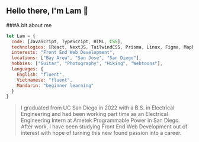 ## Hello there, I'm Lam 👋

<!--

- 🔭 I’m currently working on ...
- 🌱 I’m currently learning ...
- 👯 I’m looking to collaborate on ...
- 🤔 I’m looking for help with ...
- 💬 Ask me about ...
- 📫 How to reach me: ...
- ⚡ Fun fact: ...
-->

###A bit about me
```javascript
let Lam = {
  code: [JavaScript, TypeScript, HTML, CSS],
  technologies: [React, NextJS, TailwindCSS, Prisma, Linux, Figma, Mapbox],
  interests: "Front End Web Development",
  locations: ["Bay Area", "San Jose", "San Diego"],
  hobbies: ["Guitar", "Photography", "Hiking", "Webtoons"],
  languages: {
    English: "fluent",
    Vietnamese: "fluent",
    Mandarin: "beginner learning"
  }
}
```

> I graduated from UC San Diego in 2022 with a B.S. in Electrical Engineering and had been 
  working part time as an Electrical Engineering Intern at Ametek Programmable Power in San Diego.
> After work, I have been studying Front End Web Development out of interest with hope of turning
  this new found passion into a career.
